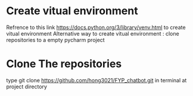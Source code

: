 Create vitual environment
===========================
Refrence to this link https://docs.python.org/3/library/venv.html to create vitual environment
Alternative way to create vitual environment : clone repositories to a empty pycharm project

Clone The repositories
=========================
type git clone https://github.com/hong3021/FYP_chatbot.git in terminal at project directory

